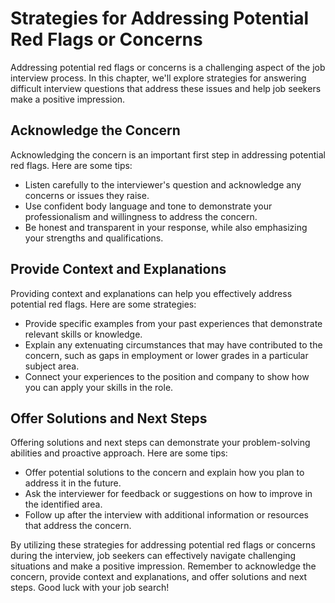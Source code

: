 Strategies for Addressing Potential Red Flags or Concerns
==============================================================================================================

Addressing potential red flags or concerns is a challenging aspect of the job interview process. In this chapter, we'll explore strategies for answering difficult interview questions that address these issues and help job seekers make a positive impression.

Acknowledge the Concern
-----------------------

Acknowledging the concern is an important first step in addressing potential red flags. Here are some tips:

* Listen carefully to the interviewer's question and acknowledge any concerns or issues they raise.
* Use confident body language and tone to demonstrate your professionalism and willingness to address the concern.
* Be honest and transparent in your response, while also emphasizing your strengths and qualifications.

Provide Context and Explanations
--------------------------------

Providing context and explanations can help you effectively address potential red flags. Here are some strategies:

* Provide specific examples from your past experiences that demonstrate relevant skills or knowledge.
* Explain any extenuating circumstances that may have contributed to the concern, such as gaps in employment or lower grades in a particular subject area.
* Connect your experiences to the position and company to show how you can apply your skills in the role.

Offer Solutions and Next Steps
------------------------------

Offering solutions and next steps can demonstrate your problem-solving abilities and proactive approach. Here are some tips:

* Offer potential solutions to the concern and explain how you plan to address it in the future.
* Ask the interviewer for feedback or suggestions on how to improve in the identified area.
* Follow up after the interview with additional information or resources that address the concern.

By utilizing these strategies for addressing potential red flags or concerns during the interview, job seekers can effectively navigate challenging situations and make a positive impression. Remember to acknowledge the concern, provide context and explanations, and offer solutions and next steps. Good luck with your job search!
